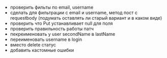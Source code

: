 - проверить фильты по email, username
- сделать для фильтрации с email и username, метод пост с requestbody (подумать оставлять ли старый вариант и в каком виде)
- проверить что Put устанавливает null для поля
- проверить правильность работы патч
- пекреименовать у user secondName в lastName
- переименовать username в login
- вместо delete статус
- добавить кастомные ошибки